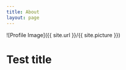 ```yaml
---
title: About
layout: page
---
```

![Profile Image]({{ site.url }}/{{ site.picture }})

# Test title
